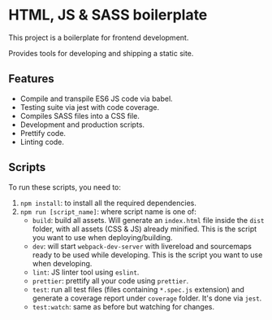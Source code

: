 # HTML, JS & SASS boilerplate

This project is a boilerplate for frontend development.

Provides tools for developing and shipping a static site.

## Features

- Compile and transpile ES6 JS code via babel.
- Testing suite via jest with code coverage.
- Compiles SASS files into a CSS file.
- Development and production scripts.
- Prettify code.
- Linting code.

## Scripts

To run these scripts, you need to:
1. `npm install`: to install all the required dependencies.
1. `npm run [script_name]`: where script name is one of:
    - `build`: build all assets. Will generate an `index.html` file inside the `dist` folder, with all assets (CSS & JS) already minified. This is the script you want to use when deploying/building.
    - `dev`: will start `webpack-dev-server` with livereload and sourcemaps ready to be used while developing. This is the script you want to use when developing.
    - `lint`: JS linter tool using `eslint`.
    - `prettier`: prettify all your code using `prettier`.
    - `test`: run all test files (files containing `*.spec.js` extension) and generate a coverage report under `coverage` folder. It's done via `jest`.
    - `test:watch`: same as before but watching for changes.
